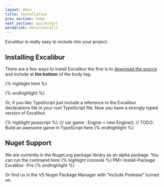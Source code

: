 ```yaml
---
layout: docs
title: Installation
prev_section: home
next_section: quickstart
permalink: docs/install/
---
```


Excalibur is really easy to include into your project.

## Installing Excalibur

There are a few ways to install Excalibur the first is to [download the 
source](https://github.com/eonarheim/Excalibur/releases/) and include at **the bottom** of 
the body tag.

{% highlight html %}
<html>
<head></head>   
<body>
<!-- Other stuff -->

   <script type="text/javascript" src="/path/to/Excalibur.js"></script>
   <script type="text/javascript">
      // TODO: Build an awesome game in JavaScript here
   </script>
</body>
</html>

{% endhighlight %}

Or, if you like TypeScript just include a reference to the Excalibur 
declarations file in your root TypeScript file. Now you have a strongly
typed version of Excalibur.

{% highlight javascript %}
/// <reference path="/path/to/Excalibur.d.ts" />
var game : Engine = new Engine();
// TODO: Build an awesome game in TypeScript here
{% endhighlight %}

## Nuget Support

We are currently in the Nuget.org package library as an alpha package. You can run
the command here
{% highlight rconsole %}
PM> Install-Package Excalibur -Pre
{% endhighlight %}

Or find us in the VS Nuget Package Manager with "Include Prelease" turned on.


